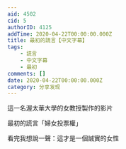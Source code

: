 ```yaml
---
aid: 4502
cid: 5
authorID: 4125
addTime: 2020-04-22T00:00:00.000Z
title: 最初的謊言【中文字幕】
tags:
    - 謊言
    - 中文字幕
    - 最初
comments: []
date: 2020-04-22T00:00:00.000Z
category: 分享发现
---
```


這一名渥太華大學的女教授製作的影片

最初的謊言「婦女投票權」

看完我想說一聲：這才是一個誠實的女性
